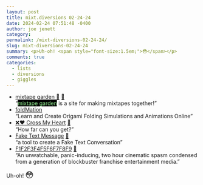 ```yaml
---
layout: post
title: mixt.diversions 02-24-24
date: 2024-02-24 07:51:48 -0400
author: joe jenett
category: 
permalink: /mixt-diversions-02-24-24/
slug: mixt-diversions-02-24-24
summary: <p>Uh-oh! <span style="font-size:1.5em;">😳</span></p>
comments: true
categories:
  - lists
  - diversions
  - giggles
---
```

<ul class="links">
	<li><a title="mixtape garden" href="https://mixtapegarden.com/">mixtape garden 🌱</a> <a href="https://pinboard.in/u:garrettc">📌</a><br>“<span style="color: lightgreen;background-color:#000;">mixtape garden</span> is a site for making mixtapes together!”</li>
	<li><a title="foldMation" href="https://foldmation.com/">foldMation</a><br>“Learn and Create Origami Folding Simulations and Animations Online”</li>
	<li><a title="❌❤️ Cross My Heart" href="https://killedbyapixel.github.io/TinyCode/games/CrossMyHeart/">❌❤️ Cross My Heart</a> <a href="https://pinboard.in/u:sdellis">📌</a><br>“How far can you get?”</li>
	<li><a title="Fake Text Message | Make Fake Text Conversation" href="https://ifaketextmessage.com/">Fake Text Message</a> <a href="https://pinboard.in/u:cogdog">📌</a><br>“a tool to create a Fake Text Conversation”</li>
	<li><a title="F1F2F3F4F5F6F7F8F9" href="https://f1f2f3f4f5f6f7f8f9.online/">F1F2F3F4F5F6F7F8F9</a> <a href="https://pinboard.in/u:peterkaminski">📌</a><br>“An unwatchable, panic-inducing, two hour cinematic spasm condensed from a generation of blockbuster franchise entertainment media.”</li>
</ul>
<p>Uh-oh! <span style="font-size:1.5em;">😳</span></p>
<a href="https://brid.gy/publish/mastodon"></a>